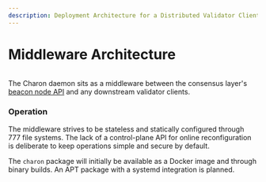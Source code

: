 ```yaml
---
description: Deployment Architecture for a Distributed Validator Client
---
```


# Middleware Architecture

<div align="center"><img src="https://github.com/ObolNetwork/obol-docs/blob/main/img/DistributedValidatorCluster.svg" alt=""></div>

The Charon daemon sits as a middleware between the consensus layer's [beacon node API](https://ethereum.github.io/beacon-APIs/) and any downstream validator clients.

### Operation

The middleware strives to be stateless and statically configured through 777 file systems. The lack of a control-plane API for online reconfiguration is deliberate to keep operations simple and secure by default.

The `charon` package will initially be available as a Docker image and through binary builds. An APT package with a systemd integration is planned.
